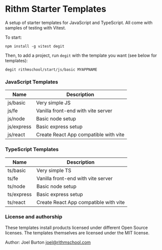 Rithm Starter Templates
=======================

A setup of starter templates for JavaScript and TypeScript. All come
with samples of testing with Vitest.

To start:

```
npm install -g vitest degit
```



Then, to add a project, run `degit` with the template you want (see below for templates):

```
degit rithmschool/start/js/basic MYAPPNAME
```

### JavaScript Templates

| Name       | Description                           |
|------------|---------------------------------------|
| js/basic   | Very simple JS                        |
| js/fe      | Vanilla front-end with vite server    |
| js/node    | Basic node setup                      |
| js/express | Basic express setup                   |
| js/react   | Create React App compatible with vite |

### TypeScript Templates

| Name       | Description                           |
|------------|---------------------------------------|
| ts/basic   | Very simple TS                        |
| ts/fe      | Vanilla front-end with vite server    |
| ts/node    | Basic node setup                      |
| ts/express | Basic express setup                   |
| ts/react   | Create React App compatible with vite |

### License and authorship

These templates install products licensed under different Open Source licenses. 
The templates themselves are licensed under the MIT license.

Author: Joel Burton <joel@rithmschool.com>
